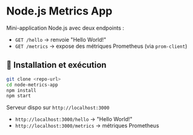 # Node.js Metrics App

Mini-application Node.js avec deux endpoints :

- `GET /hello` → renvoie "Hello World!"  
- `GET /metrics` → expose des métriques Prometheus (via `prom-client`)

## 🚀 Installation et exécution

```bash
git clone <repo-url>
cd node-metrics-app
npm install
npm start
```

Serveur dispo sur `http://localhost:3000`

- `http://localhost:3000/hello` → "Hello World!"
- `http://localhost:3000/metrics` → métriques Prometheus
```
